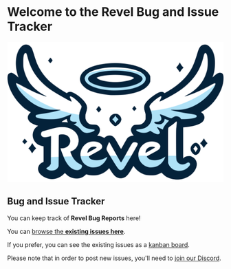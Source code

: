 # Welcome to the Revel Bug and Issue Tracker

![Revel](resources/logo.png)

## Bug and Issue Tracker

You can keep track of **Revel Bug Reports** here!

You can [browse the **existing issues here**](https://github.com/revelro/bug-and-issue-tracker/issues).

If you prefer, you can see the existing issues as a [kanban board](https://github.com/orgs/revelro/projects/2).

Please note that in order to post new issues, you'll need to [join our Discord](https://discord.gg/uRGeqnrUbn).
